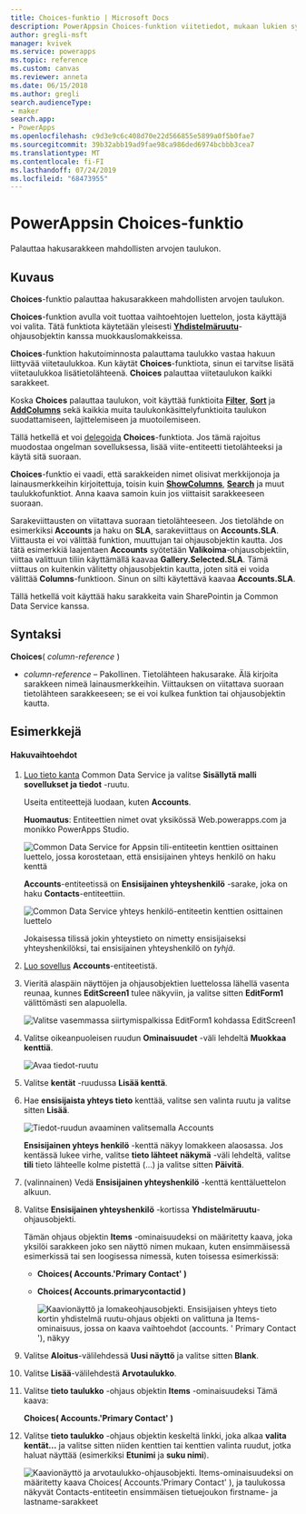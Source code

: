 ```yaml
---
title: Choices-funktio | Microsoft Docs
description: PowerAppsin Choices-funktion viitetiedot, mukaan lukien syntaksi
author: gregli-msft
manager: kvivek
ms.service: powerapps
ms.topic: reference
ms.custom: canvas
ms.reviewer: anneta
ms.date: 06/15/2018
ms.author: gregli
search.audienceType:
- maker
search.app:
- PowerApps
ms.openlocfilehash: c9d3e9c6c408d70e22d566855e5899a0f5b0fae7
ms.sourcegitcommit: 39b32abb19ad9fae98ca986ded6974bcbbb3cea7
ms.translationtype: MT
ms.contentlocale: fi-FI
ms.lasthandoff: 07/24/2019
ms.locfileid: "68473955"
---
```

# <a name="choices-function-in-powerapps"></a>PowerAppsin Choices-funktio
Palauttaa hakusarakkeen mahdollisten arvojen taulukon.

## <a name="description"></a>Kuvaus
**Choices**-funktio palauttaa hakusarakkeen mahdollisten arvojen taulukon.  

**Choices**-funktion avulla voit tuottaa vaihtoehtojen luettelon, josta käyttäjä voi valita. Tätä funktiota käytetään yleisesti [**Yhdistelmäruutu**](../controls/control-combo-box.md)-ohjausobjektin kanssa muokkauslomakkeissa.

**Choices**-funktion hakutoiminnosta palauttama taulukko vastaa hakuun liittyvää viitetaulukkoa. Kun käytät **Choices**-funktiota, sinun ei tarvitse lisätä viitetaulukkoa lisätietolähteenä. **Choices** palauttaa viitetaulukon kaikki sarakkeet.

Koska **Choices** palauttaa taulukon, voit käyttää funktioita [**Filter**](function-filter-lookup.md), [**Sort**](function-sort.md) ja [**AddColumns**](function-table-shaping.md) sekä kaikkia muita taulukonkäsittelyfunktioita taulukon suodattamiseen, lajittelemiseen ja muotoilemiseen. 

Tällä hetkellä et voi [delegoida](../delegation-overview.md) **Choices**-funktiota. Jos tämä rajoitus muodostaa ongelman sovelluksessa, lisää viite-entiteetti tietolähteeksi ja käytä sitä suoraan. 

**Choices**-funktio ei vaadi, että sarakkeiden nimet olisivat merkkijonoja ja lainausmerkkeihin kirjoitettuja, toisin kuin [**ShowColumns**](function-table-shaping.md), [**Search**](function-filter-lookup.md) ja muut taulukkofunktiot. Anna kaava samoin kuin jos viittaisit sarakkeeseen suoraan.

Sarakeviittausten on viitattava suoraan tietolähteeseen. Jos tietolähde on esimerkiksi **Accounts** ja haku on **SLA**, sarakeviittaus on **Accounts.SLA**. Viittausta ei voi välittää funktion, muuttujan tai ohjausobjektin kautta. Jos tätä esimerkkiä laajentaen **Accounts** syötetään **Valikoima**-ohjausobjektiin, viittaa valittuun tiliin käyttämällä kaavaa **Gallery.Selected.SLA**. Tämä viittaus on kuitenkin välitetty ohjausobjektin kautta, joten sitä ei voida välittää **Columns**-funktioon. Sinun on silti käytettävä kaavaa **Accounts.SLA**.

Tällä hetkellä voit käyttää haku sarakkeita vain SharePointin ja Common Data Service kanssa.

## <a name="syntax"></a>Syntaksi
**Choices**( *column-reference* )

* *column-reference* – Pakollinen.  Tietolähteen hakusarake. Älä kirjoita sarakkeen nimeä lainausmerkkeihin. Viittauksen on viitattava suoraan tietolähteen sarakkeeseen; se ei voi kulkea funktion tai ohjausobjektin kautta.

## <a name="examples"></a>Esimerkkejä

#### <a name="choices-for-a-lookup"></a>Hakuvaihtoehdot

1. [Luo tieto kanta](../../../administrator/create-database.md) Common Data Service ja valitse **Sisällytä malli sovellukset ja tiedot** -ruutu.

    Useita entiteettejä luodaan, kuten **Accounts**.

    **Huomautus**: Entiteettien nimet ovat yksikössä Web.powerapps.com ja monikko PowerApps Studio.

    ![Common Data Service for Appsin tili-entiteetin kenttien osittainen luettelo, jossa korostetaan, että ensisijainen yhteys henkilö on haku kenttä](media/function-choices/entity-account.png)

    **Accounts**-entiteetissä on **Ensisijainen yhteyshenkilö** -sarake, joka on haku **Contacts**-entiteettiin.  

    ![Common Data Service yhteys henkilö-entiteetin kenttien osittainen luettelo](media/function-choices/entity-contact.png)

    Jokaisessa tilissä jokin yhteystieto on nimetty ensisijaiseksi yhteyshenkilöksi, tai ensisijainen yhteyshenkilö on *tyhjä*.

1. [Luo sovellus](../data-platform-create-app.md) **Accounts**-entiteetistä.

1. Vieritä alaspäin näyttöjen ja ohjausobjektien luettelossa lähellä vasenta reunaa, kunnes **EditScreen1** tulee näkyviin, ja valitse sitten **EditForm1** välittömästi sen alapuolella.

    ![Valitse vasemmassa siirtymispalkissa EditForm1 kohdassa EditScreen1](media/function-choices/select-editform.png)

1. Valitse oikeanpuoleisen ruudun **Ominaisuudet** -väli lehdeltä **Muokkaa kenttiä**.

    ![Avaa tiedot-ruutu](media/function-choices/open-data-pane.png)

1. Valitse **kentät** -ruudussa **Lisää kenttä**.

1. Hae **ensisijaista yhteys tieto** kenttää, valitse sen valinta ruutu ja valitse sitten **Lisää**.

    ![Tiedot-ruudun avaaminen valitsemalla Accounts](media/function-choices/field-list.png)

    **Ensisijainen yhteys henkilö** -kenttä näkyy lomakkeen alaosassa. Jos kentässä lukee virhe, valitse **tieto lähteet** **näkymä** -väli lehdeltä, valitse **tili** tieto lähteelle kolme pistettä (...) ja valitse sitten **Päivitä**.

1. (valinnainen) Vedä **Ensisijainen yhteyshenkilö** -kenttä kenttäluettelon alkuun.

1. Valitse **Ensisijainen yhteyshenkilö** -kortissa **Yhdistelmäruutu**-ohjausobjekti.

    Tämän ohjaus objektin **Items** -ominaisuudeksi on määritetty kaava, joka yksilöi sarakkeen joko sen näyttö nimen mukaan, kuten ensimmäisessä esimerkissä tai sen loogisessa nimessä, kuten toisessa esimerkissä:

   - **Choices( Accounts.'Primary Contact' )**
   - **Choices( Accounts.primarycontactid )**

     ![Kaavionäyttö ja lomakeohjausobjekti. Ensisijaisen yhteys tieto kortin yhdistelmä ruutu-ohjaus objekti on valittuna ja Items-ominaisuus, jossa on kaava vaihtoehdot (accounts. ' Primary Contact '), näkyy](media/function-choices/accounts-primary-contact.png)

1. Valitse **Aloitus**-välilehdessä **Uusi näyttö** ja valitse sitten **Blank**.

1. Valitse **Lisää**-välilehdestä **Arvotaulukko**.

1. Valitse **tieto taulukko** -ohjaus objektin **Items** -ominaisuudeksi Tämä kaava:

     **Choices( Accounts.'Primary Contact' )**

1. Valitse **tieto taulukko** -ohjaus objektin keskeltä linkki, joka alkaa **valita kentät...** ja valitse sitten niiden kenttien tai kenttien valinta ruudut, jotka haluat näyttää (esimerkiksi **Etunimi** ja **suku nimi**).

     ![Kaavionäyttö ja arvotaulukko-ohjausobjekti. Items-ominaisuudeksi on määritetty kaava Choices( Accounts.'Primary Contact' ), ja taulukossa näkyvät Contacts-entiteetin ensimmäisen tietuejoukon firstname- ja lastname-sarakkeet](media/function-choices/full-accounts-pc.png)